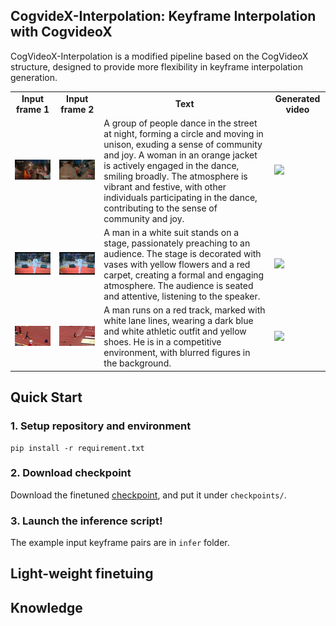 ## CogvideX-Interpolation: Keyframe Interpolation with CogvideoX

CogVideoX-Interpolation is a modified pipeline based on the CogVideoX structure, designed to provide more flexibility in keyframe interpolation generation. 

<table class="center">
    <tr style="font-weight: bolder;text-align:center;">
        <td>Input frame 1</td>
        <td>Input frame 2</td>
        <td>Text</td>
        <td>Generated video</td>
    </tr>
  	<tr>
	  <td>
	    <img src=cases/5.jpg width="250">
	  </td>
	  <td>
	    <img src=cases/55.jpg width="250">
	  </td>
      <td>
	    A group of people dance in the street at night, forming a circle and moving in unison, exuding a sense of community and joy. A woman in an orange jacket is actively engaged in the dance, smiling broadly. The atmosphere is vibrant and festive, with other individuals participating in the dance, contributing to the sense of community and joy. 
	  </td>
	  <td>
	    <img src=cases/gen.mp3 width="250">
	  </td>
  	</tr>
  	<tr>
	  <td>
	    <img src=cases/6.jpg width="250">
	  </td>
	  <td>
	    <img src=cases/66.jpg width="250">
	  </td>
      <td>
	    A man in a white suit stands on a stage, passionately preaching to an audience. The stage is decorated with vases with yellow flowers and a red carpet, creating a formal and engaging atmosphere. The audience is seated and attentive, listening to the speaker. 
	  </td>
	  <td>
	    <img src=cases/gen.mp3 width="250">
	  </td>
  	</tr>
  <tr>
	  <td>
	    <img src=cases/8.jpg width="250">
	  </td>
	  <td>
	    <img src=cases/88.jpg width="250">
	  </td>
      <td>
	    A man runs on a red track, marked with white lane lines, wearing a dark blue and white athletic outfit and yellow shoes. He is in a competitive environment, with blurred figures in the background. 
	  </td>
	  <td>
	    <img src=cases/gen.mp3 width="250">
	  </td>
  	</tr>
</table >


## Quick Start
### 1. Setup repository and environment
```
pip install -r requirement.txt
```


### 2. Download checkpoint
Download the finetuned [checkpoint](huggingface), and put it under `checkpoints/`. 

### 3. Launch the inference script!
The example input keyframe pairs are in `infer` folder. 


## Light-weight finetuing


## Knowledge 








